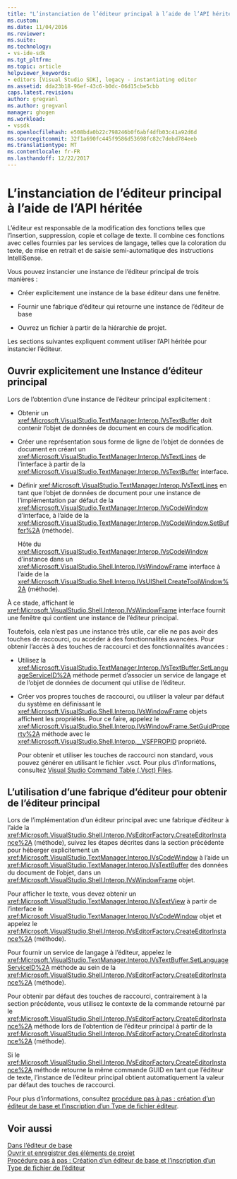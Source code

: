 ```yaml
---
title: "L’instanciation de l’éditeur principal à l’aide de l’API héritée | Documents Microsoft"
ms.custom: 
ms.date: 11/04/2016
ms.reviewer: 
ms.suite: 
ms.technology:
- vs-ide-sdk
ms.tgt_pltfrm: 
ms.topic: article
helpviewer_keywords:
- editors [Visual Studio SDK], legacy - instantiating editor
ms.assetid: dda23b18-96ef-43c6-b0dc-06d15cbe5cbb
caps.latest.revision: 
author: gregvanl
ms.author: gregvanl
manager: ghogen
ms.workload:
- vssdk
ms.openlocfilehash: e508bda0b22c798246b0f6abf4dfb03c41a92d6d
ms.sourcegitcommit: 32f1a690fc445f9586d53698fc82c7debd784eeb
ms.translationtype: MT
ms.contentlocale: fr-FR
ms.lasthandoff: 12/22/2017
---
```

# <a name="instantiating-the-core-editor-by-using-the-legacy-api"></a>L’instanciation de l’éditeur principal à l’aide de l’API héritée
L’éditeur est responsable de la modification des fonctions telles que l’insertion, suppression, copie et collage de texte. Il combine ces fonctions avec celles fournies par les services de langage, telles que la coloration du texte, de mise en retrait et de saisie semi-automatique des instructions IntelliSense.  
  
 Vous pouvez instancier une instance de l’éditeur principal de trois manières :  
  
-   Créer explicitement une instance de la base éditeur dans une fenêtre.  
  
-   Fournir une fabrique d’éditeur qui retourne une instance de l’éditeur de base  
  
-   Ouvrez un fichier à partir de la hiérarchie de projet.  
  
 Les sections suivantes expliquent comment utiliser l’API héritée pour instancier l’éditeur.  
  
## <a name="explicitly-opening-a-core-editor-instance"></a>Ouvrir explicitement une Instance d’éditeur principal  
 Lors de l’obtention d’une instance de l’éditeur principal explicitement :  
  
-   Obtenir un <xref:Microsoft.VisualStudio.TextManager.Interop.IVsTextBuffer> doit contenir l’objet de données de document en cours de modification.  
  
-   Créer une représentation sous forme de ligne de l’objet de données de document en créant un <xref:Microsoft.VisualStudio.TextManager.Interop.IVsTextLines> de l’interface à partir de la <xref:Microsoft.VisualStudio.TextManager.Interop.IVsTextBuffer> interface.  
  
-   Définir <xref:Microsoft.VisualStudio.TextManager.Interop.IVsTextLines> en tant que l’objet de données de document pour une instance de l’implémentation par défaut de la <xref:Microsoft.VisualStudio.TextManager.Interop.IVsCodeWindow> d’interface, à l’aide de la <xref:Microsoft.VisualStudio.TextManager.Interop.IVsCodeWindow.SetBuffer%2A> (méthode).  
  
     Hôte du <xref:Microsoft.VisualStudio.TextManager.Interop.IVsCodeWindow> d’instance dans un <xref:Microsoft.VisualStudio.Shell.Interop.IVsWindowFrame> interface à l’aide de la <xref:Microsoft.VisualStudio.Shell.Interop.IVsUIShell.CreateToolWindow%2A> (méthode).  
  
 À ce stade, affichant le <xref:Microsoft.VisualStudio.Shell.Interop.IVsWindowFrame> interface fournit une fenêtre qui contient une instance de l’éditeur principal.  
  
 Toutefois, cela n’est pas une instance très utile, car elle ne pas avoir des touches de raccourci, ou accéder à des fonctionnalités avancées. Pour obtenir l’accès à des touches de raccourci et des fonctionnalités avancées :  
  
-   Utilisez la <xref:Microsoft.VisualStudio.TextManager.Interop.IVsTextBuffer.SetLanguageServiceID%2A> méthode permet d’associer un service de langage et de l’objet de données de document qui utilise de l’éditeur.  
  
-   Créer vos propres touches de raccourci, ou utiliser la valeur par défaut du système en définissant le <xref:Microsoft.VisualStudio.Shell.Interop.IVsWindowFrame> objets affichent les propriétés. Pour ce faire, appelez le <xref:Microsoft.VisualStudio.Shell.Interop.IVsWindowFrame.SetGuidProperty%2A> méthode avec le <xref:Microsoft.VisualStudio.Shell.Interop.__VSFPROPID> propriété.  
  
     Pour obtenir et utiliser les touches de raccourci non standard, vous pouvez générer en utilisant le fichier .vsct. Pour plus d'informations, consultez [Visual Studio Command Table (.Vsct) Files](../extensibility/internals/visual-studio-command-table-dot-vsct-files.md).  
  
## <a name="how-to-use-an-editor-factory-to-obtain-the-core-editor"></a>L’utilisation d’une fabrique d’éditeur pour obtenir de l’éditeur principal  
 Lors de l’implémentation d’un éditeur principal avec une fabrique d’éditeur à l’aide la <xref:Microsoft.VisualStudio.Shell.Interop.IVsEditorFactory.CreateEditorInstance%2A> (méthode), suivez les étapes décrites dans la section précédente pour héberger explicitement un <xref:Microsoft.VisualStudio.TextManager.Interop.IVsCodeWindow> à l’aide un <xref:Microsoft.VisualStudio.TextManager.Interop.IVsTextBuffer> des données du document de l’objet, dans un <xref:Microsoft.VisualStudio.Shell.Interop.IVsWindowFrame> objet.  
  
 Pour afficher le texte, vous devez obtenir un <xref:Microsoft.VisualStudio.TextManager.Interop.IVsTextView> à partir de l’interface le <xref:Microsoft.VisualStudio.TextManager.Interop.IVsCodeWindow> objet et appelez le <xref:Microsoft.VisualStudio.Shell.Interop.IVsEditorFactory.CreateEditorInstance%2A> (méthode).  
  
 Pour fournir un service de langage à l’éditeur, appelez le <xref:Microsoft.VisualStudio.TextManager.Interop.IVsTextBuffer.SetLanguageServiceID%2A> méthode au sein de la <xref:Microsoft.VisualStudio.Shell.Interop.IVsEditorFactory.CreateEditorInstance%2A> (méthode).  
  
 Pour obtenir par défaut des touches de raccourci, contrairement à la section précédente, vous utilisez le contexte de la commande retourné par le <xref:Microsoft.VisualStudio.Shell.Interop.IVsEditorFactory.CreateEditorInstance%2A> méthode lors de l’obtention de l’éditeur principal à partir de la <xref:Microsoft.VisualStudio.Shell.Interop.IVsEditorFactory.CreateEditorInstance%2A> (méthode).  
  
 Si le <xref:Microsoft.VisualStudio.Shell.Interop.IVsEditorFactory.CreateEditorInstance%2A> méthode retourne la même commande GUID en tant que l’éditeur de texte, l’instance de l’éditeur principal obtient automatiquement la valeur par défaut des touches de raccourci.  
  
 Pour plus d’informations, consultez [procédure pas à pas : création d’un éditeur de base et l’inscription d’un Type de fichier éditeur](../extensibility/walkthrough-creating-a-core-editor-and-registering-an-editor-file-type.md).  
  
## <a name="see-also"></a>Voir aussi  
 [Dans l’éditeur de base](../extensibility/inside-the-core-editor.md)   
 [Ouvrir et enregistrer des éléments de projet](../extensibility/internals/opening-and-saving-project-items.md)   
 [Procédure pas à pas : Création d’un éditeur de base et l’inscription d’un Type de fichier de l’éditeur](../extensibility/walkthrough-creating-a-core-editor-and-registering-an-editor-file-type.md)